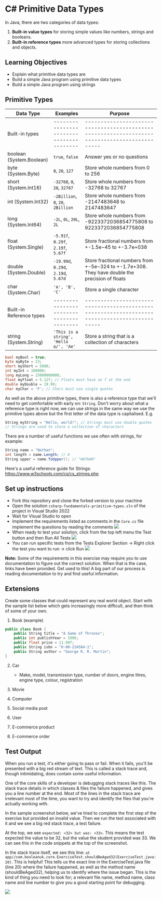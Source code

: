 # C# Primitive Data Types

In Java, there are two categories of data types:

1. **Built-in value types** for storing simple values like numbers, strings and booleans.
2. **Built-in reference types** more advanced types for storing collections and objects.

## Learning Objectives

- Explain what primitive data types are
- Build a simple Java program using primitive data types
- Build a simple Java program using strings

## Primitive Types

| Data Type | Examples                                                  | Purpose                                                                                       |
| --------- | --------------------------------------------------------- | --------------------------------------------------------------------------------------------- |
| Built-in types             | ---------------------------------------- | --------------------------------------------------------------------------------------------- |
| boolean (System.Boolean)   | `true`, `false`                          | Answer yes or no questions                                                                    |
| byte (System.Byte)         | `0`, `20`, `127`                         | Store whole numbers from 0 to 256                                                             |
| short (System.Int16)       | `-32768`, `0`, `20`, `32767`             | Store whole numbers from -32768 to 32767                                                      |
| int (System.Int32)         | `-2Billion`, `0`, `20`, `2Billion`       | Store whole numbers from -2147483648 to 2147483647                                            |
| long (System.Int64)        | `-2L`, `0L`, `20L`, `2L`                 | Store whole numbers from -9223372036854775808 to 9223372036854775808                          |
| float (System.Single)      | `-5.91f`, `0.29f`, `2.19f`, `5.67f`      | Store fractional numbers from +-1.5e−45 to +-3.7e+038                                         |
| double (System.Double)     | `-19.99d`, `0.29d`, `2.19d`, `5.67d`     | Store fractional numbers from +-5e−324 to +-1.7e+308. They have double the precision of floats|
| char (System.Char)         | `'A', 'B', 'C'`                          | Store a single character                                                                      |
| Built-in  Reference types  | ---------------------------------------- | --------------------------------------------------------------------------------------------- |
| string (System.String)     | `'This is a string', 'Hello o/', 'Ae'`   | Store a string that is a collection of characters                                             |

```c#
bool myBool = true;
byte myByte = 23;
short myShort = 5000;
int myInt = 100000;
long myLong = 15000000000;
float myFloat = 5.12f; // Floats must have an f at the end
double myDouble = 19.99;
char myChar = 'F'; // Chars must use single quotes
```

As well as the above primitive types, there is also a reference type that we'll need to get comfortable with early on: `String`. Don't worry about what a reference type is right now, we can use strings in the same way we use the primitive types above but the first letter of the data type is capitalised. E.g.

```c#
String myString = "Hello, world!"; // Strings must use double quotes
// Strings are used to store a collection of characters
```

There are a number of useful functions we use often with strings, for example:

```c#
String name = "Nathan";
int length = name.Length; // 6
String upper = name.ToUpper(); // "NATHAN"
```

Here's a useful reference guide for Strings: https://www.w3schools.com/cs/cs_strings.php

## Set up instructions

- Fork this repository and clone the forked version to your machine
- Open the solution `csharp-fundamentals-primitive-types.sln` of the project in Visual Studio 2022
- Wait for Visual Studio to open
- Implement the requirements listed as comments in the `Core.cs` file implement the questions by reading the comments ![](./assets/open_core_code.png)
- When ready to test your solution, click from the top left menu the Test button and then Run All Tests ![](./assets/run_tests.png)
- You can run specific tests from the Tests Explorer Section -> Right click the test you want to run -> click Run ![](./assets/run_test_single.png)

**Note:** Some of the requirements in this exercise may require you to use documentation to figure out the correct solution. When that is the case, links have been provided. Get used to this! A big part of our process is reading documentation to try and find useful information.

## Extensions

Create some classes that could represent any real world object. Start with the sample list below which gets increasingly more difficult, and then think of some of your own.

1. Book (example)

```c#
public class Book {
    public String title = "A Game of Thrones";
    public int publishYear = 1996;
    public float price = 11.99f;
    public String isbn = "0-00-224584-1";
    public String author = "George R. R. Martin";
}
```

2. Car

   - Make, model, transmission type, number of doors, engine litres, engine type, colour, registration

3. Movie

4. Computer

5. Social media post

6. User

7. E-commerce product

8. E-commerce order

## Test Output

When you run a test, it's either going to pass or fail. When it fails, you'll be presented with a big red stream of text. This is called a stack trace and, though intimidating, does contain some useful information.

One of the core skills of a developer is debugging stack traces like this. The stack trace details in which classes & files the failure happened, and gives you a line number at the end. Most of the lines in the stack trace are irrelevant most of the time, you want to try and identify the files that you're actually working with.

In the sample screenshot below, we've tried to complete the first step of the exercise but provided an invalid value. Then we run the test associated with it and we see a big red stack trace, a test failure.

At the top, we see `expected: <32> but was: <33>`. This means the test expected the value to be 32, but the value the student provided was 33. We can see this in the code snippets at the top of the screenshot.

In the stack trace itself, we see this line: `at app//com.booleanuk.core.ExerciseTest.shouldBeAged32(ExerciseTest.java:20)`. This is helpful! This tells us the exact line in the ExerciseTest.java file (line 20) where the failure happened, as well as the method name (shouldBeAged32), helping us to identify where the issue began. This is the kind of thing you need to look for; a relevant file name, method name, class name and line number to give you a good starting point for debugging.

![](./assets/test-failure.PNG)
